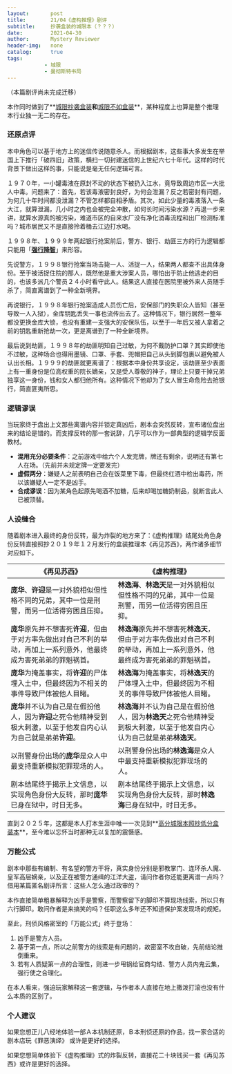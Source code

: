 ```yaml
---
layout:       post
title:        21/04《虚构推理》剧评
subtitle:     抄袭盒装的城限本（？？？）
date:         2021-04-30
author:       Mystery Reviewer
header-img:   none
catalog:      true
tags:
            - 城限
            - 曼彻斯特书局
---
```


（本篇剧评尚未完成迁移）

本作同时做到了**<u>城限抄袭盒装</u>**和**<u>城限不如盒装</u>**，某种程度上也算是整个推理本行业独一无二的存在。

### 还原点评 

本中角色可以基于地方上的迷信传说随意杀人。而根据剧本，这些事大多发生在举国上下推行「破四旧」政策，横扫一切封建迷信的上世纪六七十年代。这样的时代背景下做出这样的事，只能说是毫无任何逻辑可言。

１９７０年，一小罐毒液在原封不动的状态下被扔入江水，竟导致周边市区一大批人中毒。问题来了：首先，若该毒液密封良好，为何会泄漏？反之若密封有问题，为何几十年时间都没泄漏？不管怎样都自相矛盾。其次，如此少量的毒液落入一条大江，就算泄漏，几小时之内也会被完全冲散，如何长时间污染水源？再退一步来讲，就算水源真的被污染，难道市区的自来水厂没有净化消毒流程和出厂检测标准吗？城市居民又不是直接拎着桶去江边打水喝。

１９９８年、１９９９年两起银行抢案前后，警方、银行、劫匪三方的行为逻辑都只能用「**<u>强行降智</u>**」来形容。

先说警方，１９９８银行抢案当场击毙一人、活捉一人，结果两人都查不出具体身份。至于被活捉住院的那人，既然他是重大涉案人员，哪怕出于防止他逃走的目的，也该多派几个警员２４小时看守此人。结果这人直接在医院里被外来人员随手杀了，简直离谱到了一种全新境界。

再说银行，１９９８年银行抢案造成人员伤亡后，安保部门的失职众人皆知（甚至导致一人入狱），金库钥匙丢失一事也流传出去了。这种情况下，银行居然一整年都没更换金库大锁，也没有重建一支强大的安保队伍，以至于一年后又被人拿着之前的钥匙重新抢劫一次，更是离谱到了一种全新境界。

最后说到劫匪，１９９８年的劫匪明知自己过敏，为何不戴防护口罩？其实即使他不过敏，这种场合也得用墨镜、口罩、手套、兜帽把自己从头到脚包裹以避免被人认出长相。１９９９的劫匪就更离谱了：根据本中身份共享设定，该劫匪至少表面上有一重身份是位高权重的院长嫡亲，又是受人尊敬的神子，理论上只要干掉兄弟独享这一身份，钱和女人都归他所有。这种情况下他却为了女人冒生命危险去抢银行，简直匪夷所思。

### 逻辑谬误

当玩家终于盘出上文那些离谱内容并锁定真凶后，剧本会突然反转，宣布诸位盘出来的结论是错的。而支撑反转的那一套说辞，几乎可以作为一部典型的逻辑学反面教材。

* **混用充分必要条件**：之前游戏中给六个人发完牌，牌还有剩余，说明还有第七人在场。（先前并未规定牌一定要发完）
* **虚假两分**：嫌疑人之前表明自己会在饭菜里下毒，但最终红酒中检出毒药，所以该嫌疑人一定不是凶手。
* **合成谬误**：因为某角色起原先喝酒不加糖，后来却喝加糖奶制品，就断言此人已被顶替。

### 人设缝合

随着剧本进入最终的身份反转，最为炸裂的地方来了：《虚构推理》结尾处角色身份反转直接照抄２０１９年１２月发行的盒装推理本《再见苏西》，两作诸多细节对应如下。

| 《再见苏西》                                                 | 《虚构推理》                                                 |
| ------------------------------------------------------------ | ------------------------------------------------------------ |
| **庞华**、**许迎**是一对外貌相似但性格不同的兄弟，其中一位是刑警，而另一位活得穷困且压抑。 | **林逸海**、**林逸天**是一对外貌相似但性格不同的兄弟，其中一位是刑警，而另一位活得穷困且压抑。 |
| **庞华**原先并不想害死**许迎**，但由于对方率先做出对自己不利的举动，再加上一系列意外，他最终成为害死弟弟的罪魁祸首。 | **林逸海**原先并不想害死**林逸天**，但由于对方率先做出对自己不利的举动，再加上一系列意外，他最终成为害死弟弟的罪魁祸首。 |
| **庞华**为掩盖事实，将**许迎**的尸体埋入土中，但最终因为不相关的事件导致尸体被他人目睹。 | **林逸海**为掩盖事实，将**林逸天**的尸体埋入土中，但最终因为不相关的事件导致尸体被他人目睹。 |
| **庞华**并不认为自己是在假扮他人，因为**许迎**之死令他精神受到极大刺激，以至于他发自内心认为自己就是弟弟**许迎**。 | **林逸海**并不认为自己是在假扮他人，因为**林逸天**之死令他精神受到极大刺激，以至于他发自内心认为自己就是弟弟**林逸天**。 |
| 以刑警身份出场的**庞华**是众人中最支持重新模拟犯罪现场的人。 | 以刑警身份出场的**林逸海**是众人中最支持重新模拟犯罪现场的人。 |
| 剧本结尾终于揭示上文信息，以实现角色身份大反转，那时**庞华**已身在狱中，时日无多。 | 剧本结尾终于揭示上文信息，以实现角色身份大反转，那时**林逸海**已身在狱中，时日无多。 |

直到２０２５年，这都是本人打本生涯中唯一一次见到**<u>高分城限本照抄低分盒装本</u>**，至今难以忘怀当时那种无以复加的震慑感。

### 万能公式

剧本中那些有编制、有名望的警方干将，真实身份分别是邪教掌门、连环杀人魔、皇军高层嫡亲，以及正在被警方通缉的江洋大盗，请问作者你还能更离谱一点吗？借用某篇匿名剧评所言：这些人怎么通过政审的？

本作直接简单粗暴解释为凶手是警察，而警察留下的脚印不算现场线索，所以只有六行脚印。敢问作者是来搞笑的吗？任职这么多年还不知道保护案发现场的规矩。

至此，刑侦风格密室的「万能公式」终于登场：

1. 凶手是警方人员。
2. 基于第一点，所以之前警方的线索是有问题的，故密室不攻自破，先前结论推倒重来。
3. 若有人质疑第一点的合理性，则进一步甩锅给官商勾结、警方人员内鬼云集，强行使之合理化。

在本人看来，强迫玩家解释这一套逻辑，与作者本人直接在地上撒泼打滚也没有什么本质的区别了。

### 个人建议

如果您想正儿八经地体验一部Ａ本机制还原，Ｂ本刑侦还原的作品，找一家合适的剧本店玩《罪恶演绎》 或许是更好的选择。

如果您想简单体验下《虚构推理》式的炸裂反转，直接花二十块钱买一套《再见苏西》或许是更好的选择。
